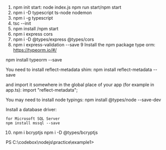 
1. npm init
start: node index.js
npm run start/npm start
2. npm i -D typescript ts-node nodemon
3. npm i -g typescript
4. tsc --init
5. npm install /npm start
6. npm i express cors
7. npm i -D @types/express @types/cors
8. npm i express-validation --save
9 Install the npm package type orm:
 https://typeorm.io/#/

  npm install typeorm --save
  
  You need to install reflect-metadata shim:
  npm install reflect-metadata --save

  and import it somewhere in the global place of your app (for example in app.ts):
   import "reflect-metadata";

   You may need to install node typings:
   npm install @types/node --save-dev
 
 Install a database driver:
 
    for Microsoft SQL Server
    npm install mssql --save



  10.  npm i bcryptjs
       npm i -D @types/bcryptjs 
    
PS C:\codebox\nodejs\practice\example1>